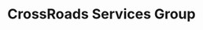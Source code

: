---
title: "CrossRoads Services Group"
url: /phoenix/crossroads-services-group/
shop: Großhandel
---